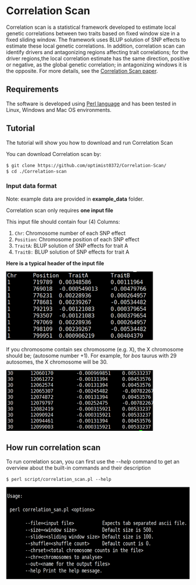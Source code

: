 # Correlation Scan

Correlation scan is a statistical framework developed to estimate local genetic correlations between two traits based on fixed window size in a fixed sliding window. The framework uses BLUP solution of SNP effects to estimate these local genetic correlations. In addition, correlation scan can identify drivers and antagonizing regions affecting trait correlations; for the driver regions,the local correlation estimate has the same direction, positive or negative, as the global genetic correlation; in antagonizing windows it is the opposite. For more details, see the [Correlation Scan paper](https://doi.org/10.1101/2021.11.05.467409).

## Requirements
The software is developed using [Perl language](https://www.perl.org/get.html) and has been tested in Linux, Windows and Mac OS environments.

## Tutorial
The tutorial will show you how to download and run Correlation Scan 

You can download Correlation scan by:

```
$ git clone https://github.com/optimist0372/Correlation-Scan/
$ cd ./Correlation-scan
```

### Input data format
Note:  example data are provided in **example_data** folder.

Correlation scan only requires **one input file**

This input file should contain four (4) Columns:

1. `Chr`: Chromosome number of each SNP effect
2. `Position`: Chromosome position of each SNP effect
3. `TraitA`: BLUP solution of SNP effects for trait A
4. `TraitB:` BLUP solution of SNP effects for trait A

**Here is a typical header of the input file**

<img src= "images/head.png" width=400>

If you chromosome contain sex chromosome (e.g. X), the X chromosome should be; (autosome number +1).
For example, for *bos* taurus with 29 autosomes, the X chromosome will be 30.

<img src= "images/tail.png" width=400>

## How run correlation scan

To run correlation scan, you can first use the *--help* command to get an overview about the built-in commands and their description

```
$ perl script/correlation_scan.pl --help

```

<img src= "images/help.png" width=500, height = 250>






